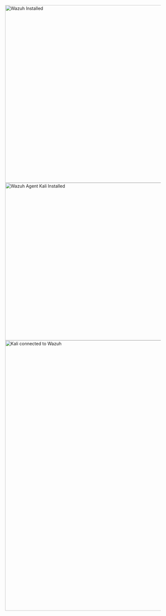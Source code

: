 <img width="815" height="575" alt="Wazuh Installed" src="https://github.com/user-attachments/assets/ea441d0d-5099-4042-96e7-abb6f34b7c44" />

<img width="638" height="510" alt="Wazuh Agent Kali Installed" src="https://github.com/user-attachments/assets/f6b28f01-393e-45d3-821a-bbf8cea76763" />

<img width="1281" height="875" alt="Kali connected  to Wazuh" src="https://github.com/user-attachments/assets/19bdb8b4-438f-4dba-86ac-96c484ea4f88" />


